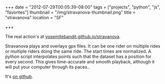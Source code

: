 +++
date = "2012-07-29T00:05:39-08:00"
tags = ["projects", "python", "js", "favorites"]
thumbnail = "/img/stravanova-thumbnail.png"
title = "stravanova"
location = "SF"

+++

The real action's at [yosemitebandit.github.io/stravanova](http://yosemitebandit.github.io/stravanova).

Stravanova plays and overlays gpx files.
It can be one rider on multiple rides or multiple riders doing the same ride.
The start times are normalized.
A python script interpolates points such that the dataset has a position for every second.
This gives time-accurate and smooth playback, although it will put your computer through its paces..

It's [on github](https://github.com/yosemitebandit/stravanova).
